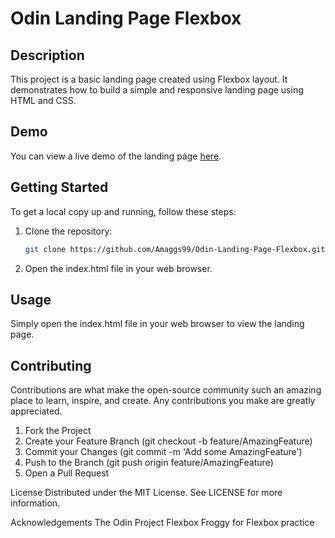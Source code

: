 # Odin Landing Page Flexbox

## Description

This project is a basic landing page created using Flexbox layout. It demonstrates how to build a simple and responsive landing page using HTML and CSS.

## Demo

You can view a live demo of the landing page [here](https://amaggs99.github.io/Flex-Landing-Page/).

## Getting Started

To get a local copy up and running, follow these steps:

1. Clone the repository:
   ```sh
   git clone https://github.com/Amaggs99/Odin-Landing-Page-Flexbox.git

1. Open the index.html file in your web browser.
   
## Usage
Simply open the index.html file in your web browser to view the landing page.

## Contributing
Contributions are what make the open-source community such an amazing place to learn, inspire, and create. Any contributions you make are greatly appreciated.

1. Fork the Project
2. Create your Feature Branch (git checkout -b feature/AmazingFeature)
3. Commit your Changes (git commit -m 'Add some AmazingFeature')
4. Push to the Branch (git push origin feature/AmazingFeature)
5. Open a Pull Request
   
License
Distributed under the MIT License. See LICENSE for more information.

Acknowledgements
The Odin Project
Flexbox Froggy for Flexbox practice

